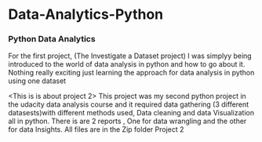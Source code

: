 # Data-Analytics-Python
### Python Data Analytics
For the first project, (The Investigate a Dataset project) I was simplyy being introduced to the world of data analysis in python and how to go about it. Nothing really exciting just learning the approach for data analysis in python using one dataset

<This is is about project 2>
This project was my second python project in the udacity data analysis course and it required data gathering (3 different datasests)with different methods used, Data cleaning and data Visualization all in python.
There is are 2 reports , One for data wrangling and the other for data Insights. All files are in the Zip folder Project 2

